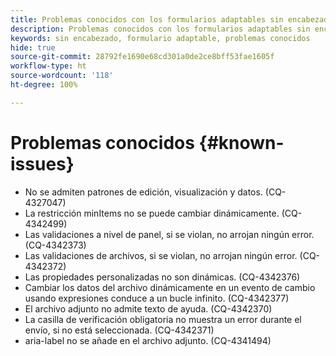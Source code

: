 ```yaml
---
title: Problemas conocidos con los formularios adaptables sin encabezado
description: Problemas conocidos con los formularios adaptables sin encabezado.
keywords: sin encabezado, formulario adaptable, problemas conocidos
hide: true
source-git-commit: 28792fe1690e68cd301a0de2ce8bff53fae1605f
workflow-type: ht
source-wordcount: '118'
ht-degree: 100%

---
```



# Problemas conocidos {#known-issues}

* No se admiten patrones de edición, visualización y datos. (CQ-4327047)
* La restricción minItems no se puede cambiar dinámicamente. (CQ-4342499)
* Las validaciones a nivel de panel, si se violan, no arrojan ningún error. (CQ-4342373)
* Las validaciones de archivos, si se violan, no arrojan ningún error. (CQ-4342372)
* Las propiedades personalizadas no son dinámicas. (CQ-4342376)
* Cambiar los datos del archivo dinámicamente en un evento de cambio usando expresiones conduce a un bucle infinito. (CQ-4342377)
* El archivo adjunto no admite texto de ayuda. (CQ-4342370)
* La casilla de verificación obligatoria no muestra un error durante el envío, si no está seleccionada. (CQ-4342371)
* aria-label no se añade en el archivo adjunto. (CQ-4341494)
